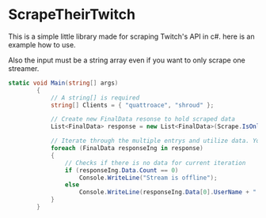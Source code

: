 # ScrapeTheirTwitch

This is a simple little library made for scraping Twitch's API in c#. here is an example how to use.

Also the input must be a string array even if you want to only scrape one streamer.
```c#
static void Main(string[] args)
        {
            // A string[] is required
            string[] Clients = { "quattroace", "shroud" };

            // Create new FinalData resonse to hold scraped data
            List<FinalData> response = new List<FinalData>(Scrape.IsOnline(Clients));

            // Iterate through the multiple entrys and utilize data. You do not have to iterate if just scraping for one streamer.
            foreach (FinalData responseIng in response)
            {
                // Checks if there is no data for current iteration
                if (responseIng.Data.Count == 0)
                    Console.WriteLine("Stream is offline");
                else
                    Console.WriteLine(responseIng.Data[0].UserName + " " + responseIng.Data[0].Type);
            }
        }
```
